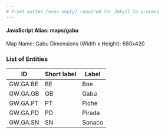 ```yaml
---
# Front matter (even empty) required for Jekyll to process
---
```


#### JavaScript Alias: maps/gabu

Map Name: Gabu
Dimensions (Width x Height): 680x420

### List of Entities

| ID       | Short label | Label  |
| -------- | ----------- | ------ |
| GW.GA.BE | BE          | Boe    |
| GW.GA.GB | GB          | Gabú   |
| GW.GA.PT | PT          | Piche  |
| GW.GA.PD | PD          | Pirada |
| GW.GA.SN | SN          | Sonaco |
